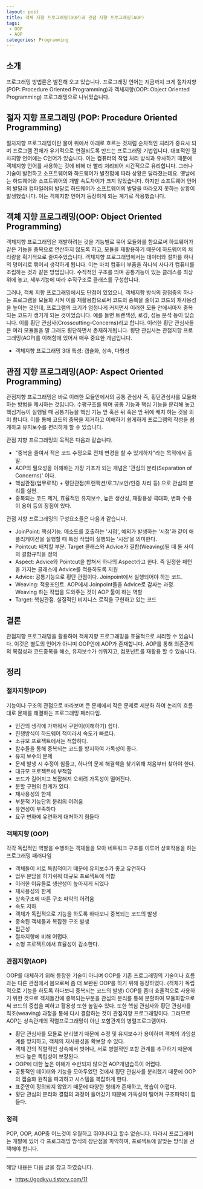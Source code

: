 ```yaml
---
layout: post
title: 객체 지향 프로그래밍(OOP)과 관점 지향 프로그래밍(AOP)
tags:
 - OOP
 - AOP
categories: Programming
---
```


## 소개
프로그래밍 방법론은 발전해 오고 있습니다. 프로그래밍 언어는 지금까지 크게 절차지향(POP: Procedure Oriented Programming)과 객체지향(OOP: Object Oriented Programming) 프로그래밍으로 나뉘었습니다. 

## 절자 지향 프로그래밍 (POP: Procedure Oriented Programming)
절차지향 프로그래밍이란 물이 위에서 아래로 흐르는 것처럼 순차적인 처리가 중요시 되며 프로그램 전체가 유기적으로 연결되도록 만드는 프로그래밍 기법입니다. 대표적인 절차지향 언어에는 C언어가 있습니다. 이는 컴퓨터의 작업 처리 방식과 유사하기 때문에 객체지향 언어를 사용하는 것에 비해 더 빨리 처리되어 시간적으로 유리합니다. 그러나 기술이 발전하고 소프트웨어와 하드웨어가 발전함에 따라 상황은 달라졌는데요. 옛날에는 하드웨어와 소프트웨어의 개발 속도차이가 크지 않았습니다. 하지만 소프트웨어 언어의 발달과 컴파일러의 발달로 하드웨어가 소프트웨어의 발달을 따라오지 못하는 상황이 발생했습니다. 이는 객체지향 언어가 등장하게 되는 계기로 작용했습니다. 

## 객체 지향 프로그래밍(OOP: Object Oriented Programming)
객체지향 프로그래밍은 개발하려는 것을 기능별로 묶어 모듈화를 함으로써 하드웨어가 같은 기능을 중복으로 연산하지 않도록 하고, 모듈을 재활용하기 때문에 하드웨어의 처리량을 획기적으로 줄여주었습니다. 객체지향 프로그래밍에서는 데이터와 절차를 하나의 덩어리로 묶어서 생각하게 됩니다. 이는 마치 컴퓨터 부품을 하나씩 사다가 컴퓨터를 조립하는 것과 같은 방법입니다. 수직적인 구조를 띄며 ​공통기능이 있는 클래스를 최상위에 놓고, 세부기능에 따라 수직구조로 클래스를 구성합니다​.

그러나, 객체 지향 프로그래밍에서도 단점이 있었으니, 객체지향 방식의 장점중의 하나는 프로그램을 모듈화 시켜 이를 재활용함으로써 코드의 중복을 줄이고 코드의 재사용성을 높이는 것인데, 프로그램의 크기가 엄청나게 커지면서 이러한 모듈 안에서마저 중복되는 코드가 생기게 되는 것이었습니다. 예를 들면 트랜잭션, 로깅, 성능 분석 등이 있습니다. 이를 횡단 관심사(Crosscutting-Concerns)라고 합니다. 이러한 횡단 관심사들은 여러 모듈들을 말 그래도 횡단하면서 존재하게됩니다. 횡단 관심사는 관점지향 프로그래밍(AOP)를 이해함에 있어서 매우 중요한 개념입니다.

* 객체지향 프로그래밍 3대 특성: 캡슐화, 상속, 다형성

## 관점 지향 프로그래밍(AOP: Aspect Oriented Programming)
관점지향 프로그래밍은 바로 이러한 모듈안에서의 공통 관심사 즉, 횡단관심사를 모듈화 하는 방법을 제시하는 것입니다. 수평구조를 띄며 공통 기능과 핵심 기능을 분리해 놓고 핵심기능이 실행될 때 공통기능을 핵심 기능 앞 혹은 뒤 혹은 앞 뒤에 배치 하는 것을 의미 합니다. 이를 통해 코드의 중복을 제거하고 이해하기 쉽게하게 프로그램의 작성을 쉽게하고 유지보수를 편리하게 할 수 있습니다.

관점 지향 프로그래밍의 목적은 다음과 같습니다.
- "중복을 줄여서 적은 코드 수정으로 전체 변경을 할 수 있게하자"라는 목적에서 출발.
- AOP의 필요성을 이해하는 가장 기초가 되는 개념은 '관심의 분리(Separation of Concerns)' 이다.
- 핵심관점(업무로직) + 횡단관점(트랜잭션/로그/보안/인증 처리 등) 으로 관심의 분리를 실현.
- 중복되는 코드 제거, 효율적인 유지보수, 높은 생산성, 재활용성 극대화, 변화 수용이 용이 등의 장점이 있다.

관점 지향 프로그래밍의 구성요소들은 다음과 같습니다. 
- JoinPoint: 핵심기능. 메소드를 호출하는 '시점', 예외가 발생하는 '시점'과 같이 애플리케이션을 실행할 때 특정 작업이 실행되는 '시점'을 의미한다.
- Pointcut: 배치할 부분. Target 클래스와 Advice가 결합(Weaving)될 때 둘 사이의 결합규칙을 정의
- Aspect: Advice와 Pointcut을 합쳐서 하나의 Aspect라고 한다. 즉 일정한 패턴을 가지는 클래스에 Advice를 적용하도록 지원
- Advice: 공통기능으로 횡단 관점이다. Joinpoint에서 실행되어야 하는 코드.
- Weaving: 적용포인트. AOP에서 Joinpoint들을 Advice로 감싸는 과정. Weaving 하는 작업을 도와주는 것이 AOP 툴이 하는 역할
- Target: 핵심관점. 실질적인 비지니스 로직을 구현하고 있는 코드


## 결론 
관점지향 프로그래밍을 활용하여 객체지향 프로그래밍을 효율적으로 처리할 수 있습니다. 이것은 별도의 언어가 아니며 OOP안에 AOP가 존재합니다. AOP를 통해 의존관계의 복잡성과 코드중복을 해소, 유지보수가 쉬워지고, 컴포넌트를 재활용 할 수 있습니다.


## 정리

### 절차지향(POP)
기능이나 구조의 관점으로 바라보며 큰 문제에서 작은 문제로 세분화 하여 논리의 흐름대로 문제를 해결하는 프로그래밍 패러다임.
 - 인간의 생각에 가까워서 구현이(이해하기) 쉽다.
 - 진행방식이 하드웨어 적이라서 속도가 빠르다.
 - 소규모 프로젝트에서는 적합하다.
 - 함수들을 통해 중복되는 코드를 방지하여 가독성이 좋다.
 - 유지 보수의 문제
 - 문제 발생 시 수정이 힘들고, 하나의 문제 해결책을 찾기위해 처음부터 찾아야 한다.
 - 대규모 프로젝트에 부적합
 - 코드가 길어지고 복잡해져 오히려 가독성이 떨어진다.
 - 분할 구현의 한계가 있다.
 - 재사용성의 한계 
 - 부분적 기능단위 분리의 어려움 
 - 유연성이 부족하다 
 - 요구 변화에 유연하게 대처하기 힘들다

### 객체지향 (OOP)
각각 독립적인 역할을 수행하는 객체들을 모아 네트워크 구조를 이루어 상호작용을 하는 프로그래밍 패러다임
 - 객체들이 서로 독립적이기 때문에 유지보수가 좋고 유연하다
 - 업무 분담을 하기쉬워 대규모 프로젝트에 적합
 - 이러한 이유들로 생산성이 높아지게 되었다
 - 재사용성의 한계
 - 상속구조에 따른 구조 파악의 어려움
 - 속도 저하
 - 객체가 독립적으로 기능을 하도록 하다보니 중복되는 코드의 발생
 - 종속된 객체들과 복잡한 구조 발생
 - 접근성
 - 절차지향에 비해 어렵다.
 - 소형 프로젝트에서 효율성이 감소한다.

### 관점지향(AOP)
OOP를 대체하기 위해 등장한 기술이 아니며 OOP를 기존 프로그래밍의 기술이나 흐름과는 다른 관점에서 봄으로써 좀 더 보완된 OOP를 하기 위해 등장하였다. (객체가 독립적으로 기능을 하도록 하다보니 중복되는 코드의 발생)
OOP를 좀더 효율적으로 사용하기 위한 것으로 객체들간에 중복되는부분을 관심의 분리를 통해 분할하여 모듈화함으로써 코드의 중첩을 피하고 활용성 또한 높일수 있다. 또한 핵심 관심사와 횡단 관심사를 직조(weaving) 과정을 통해 다시 결합하는 것이 관점지향 프로그래밍이다. 그러므로 AOP는 상속관계의 직렬프로그래밍이 아닌 포함관계의 병렬프로그램이다.

 - 횡단 관심사를 모듈로 분리했기 때문에 수정 및 유지보수가 용이하며 객체의 과잉설계를 방지하고, 객체의 재사용성을 확보할 수 있다.
 - 객체 간의 직렬적인 상속에서 벗어나, 서로 병렬적인 포함 관계를 추구하기 때문에 보다 높은 독립성이 보장된다.
 - OOP에 대한 높은 이해가 수반되지 않으면 AOP개념습득이 어렵다.
 - 공통적인 데이터와 기능을 모아두었던 것에서 횡단 관심사를 분리했기 때문에 OOP의 캡슐화 원칙을 파괴하고 시스템을 복잡하게 한다.
 - 표준안이 정의되지 않았기 때문에 다양한 형태가 존재하고, 학습이 어렵다.
 - 횡단 관심의 분리와 결합의 과정이 들어갔기 때문에 가독성이 떨어져 구조파악이 힘들다.


### 정리
POP, OOP, AOP중 어느것이 우월하고 뛰어나다고 할수 없습니다. 따라서 프로그래머는 개발에 있어 각 프로그래밍 방식의 장단점을 파악하여, 프로젝트에 알맞는 방식을 선택해야 합니다.




----
해당 내용은 다음 글을 참고 하였습니다.
- https://godkyu.tistory.com/11